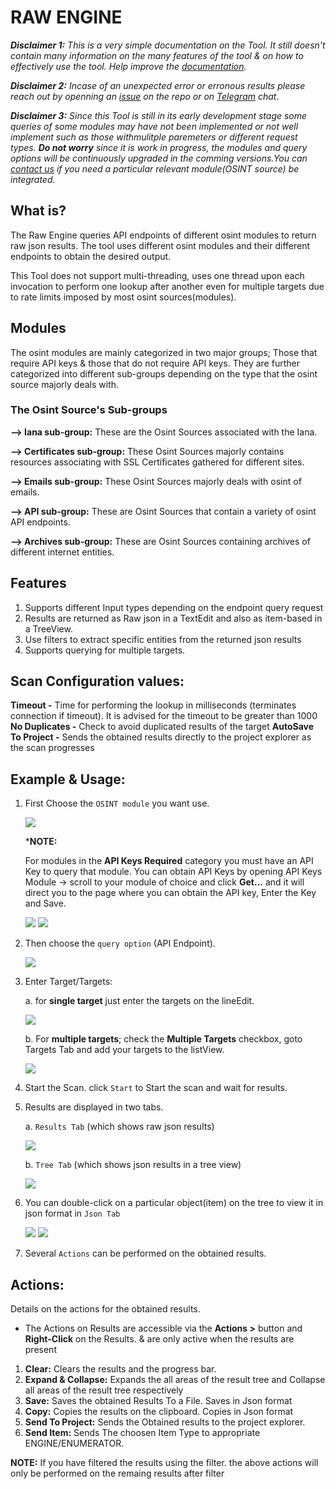 # RAW ENGINE 

***Disclaimer 1:** This is a very simple documentation on the Tool. It still doesn't contain many information on the many features of the tool & on how to effectively use the tool. Help improve the [documentation](https://github.com/3nock/s3s_doc).*

***Disclaimer 2:** Incase of an unexpected error or erronous results please reach out by openning an [issue](https://github.com/3nock/sub3suite/issues) on the repo or on [Telegram](https://t.me/sub3suite) chat*.

***Disclaimer 3:** Since this Tool is still in its early development stage some queries of some modules may have not been implemented or not well implement such as those withmulitple paremeters or different request types. **Do not worry** since it is work in progress, the modules and query options will be continuously upgraded in the comming versions.You can [contact us](https://github.com/3nock/sub3suite/blob/main/CONTACTS.md) if you need a particular relevant module(OSINT source) be integrated.*

## What is? 
The Raw Engine queries API endpoints of different osint modules to return raw json results.
The tool uses different osint modules and their different endpoints to obtain the desired output.

This Tool does not support multi-threading, uses one thread upon each invocation to perform one lookup after another
even for multiple targets due to rate limits imposed by most osint sources(modules).

## Modules 
The osint modules are mainly categorized in two major groups; Those that require API keys & those that do not require API keys.
They are further categorized into different sub-groups depending on the type that the osint source majorly deals with.

### The Osint Source's Sub-groups 

**--> Iana sub-group:** These are the Osint Sources associated with the Iana.

**--> Certificates sub-group:**  These Osint Sources majorly contains resources associating with SSL Certificates gathered for different sites.

**--> Emails sub-group:** These Osint Sources majorly deals with osint of emails.

**--> API sub-group:** These are Osint Sources that contain a variety of osint API endpoints.

**--> Archives sub-group:** These are Osint Sources containing archives of different internet entities.

## Features 
1. Supports different Input types depending on the endpoint query request
2. Results are returned as Raw json in a TextEdit and also as item-based in a TreeView.
3. Use filters to extract specific entities from the returned json results
2. Supports querying for multiple targets.

## Scan Configuration values: 
**Timeout -** Time for performing the lookup in milliseconds (terminates connection if timeout). It is advised for the timeout to be greater than 1000
**No Duplicates -** Check to avoid duplicated results of the target
**AutoSave To Project -** Sends the obtained results directly to the project explorer as the scan progresses

## Example & Usage:

1. First Choose the `OSINT module` you want use.

	<img src=images/raw_module.png>
	
	***NOTE:**
	
	For modules in the **API Keys Required** category you must have an API Key to query that module. You can obtain API Keys by opening API Keys Module -> scroll to your module of choice and
	click **Get...** and it will direct you to the page where you can obtain the API key, Enter the Key and Save.
	
	<img src=images/osint_key.png>
	
	<img src=images/apikeys.png>
	
2. Then choose the `query option` (API Endpoint).

	<img src=images/raw_endpoint.png>
	
3. Enter Target/Targets:

	a. for **single target** just enter the targets on the lineEdit.
	
	<img src=images/raw_target.png>
	
	b. For **multiple targets**; check the **Multiple Targets** checkbox, goto Targets Tab and add your targets to the listView.
	
	<img src=images/raw_targets.png>
	
4. Start the Scan. click `Start` to Start the scan and wait for results.

5. Results are displayed in two tabs. 

	a. `Results Tab` (which shows raw json results)
	
	<img src=images/raw_results.png>
	
	b. `Tree Tab` (which shows json results in a tree view)
	
	<img src=images/raw_tree.png>
	
6. You can double-click on a particular object(item) on the tree to view it in json format in `Json Tab`

	<img src=images/raw_item.png>
	
	<img src=images/raw_json.png>
	

5. Several `Actions` can be performed on the obtained results.

## Actions: 

Details on the actions for the obtained results.

 - The Actions on Results are accessible via the **Actions >** button and **Right-Click** on the Results. & are only active when the results are present

1. **Clear:** Clears the results and the progress bar.
2. **Expand & Collapse:** Expands the all areas of the result tree and Collapse all areas of the result tree respectively
3. **Save:** Saves the obtained Results To a File. Saves in Json format
4. **Copy:** Copies the results on the clipboard. Copies in Json format
5. **Send To Project:** Sends the Obtained results to the project explorer.
6. **Send Item:** Sends The choosen Item Type to appropriate ENGINE/ENUMERATOR.

**NOTE:**
	If you have filtered the results using the filter. the above actions will only be performed on the remaing results after filter